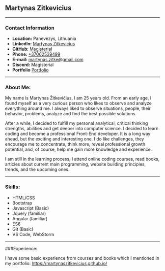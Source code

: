 ## Martynas Zitkevicius

----

### Contact Information

* **Location:** Panevezys, Lithuania
* **LinkedIn:** [Martynas Zitkevicius](https://www.linkedin.com/in/martynas-%C5%BEitkevi%C4%8Dius-3265a4211/)
* **GitHub:** [Magisterial](https://github.com/Magisterial335)
* **Phone:** [+37062539499](tel:+37062539499)
* **E-mail:** [martynas.zitke@gmail.com](maito:martynas.zitke@gmail.com)
* **Discord:** Magisterial
* **Portfolio** [Portfolio](https://martynaszitkevicius.github.io/)

----

### About Me:

My name is Martynas Žitkevičius, I am 25 years old. From an early age, I found myself as a very curious person who likes to observe and analyze everything around me. I always liked to observe situations, people, their behavior, problems, analyze and find the best possible solutions.

After a while, I decided to fulfill my personal analytical, critical thinking strengths, abilities and get deeper into computer science. I decided to learn coding and become a professional Front-End developer. It is a long way ahead, but the exciting and interesting one. I do like challenges, they encourage me to concentrate, think more, reveal professional growth potential, and, of course, help me gain more knowledge and experience.

I am still in the learning process, I attend online coding courses, read books, articles about current main programming, website building principles, trends, and the upcoming ones.

----

### Skills:

* HTML/CSS
* Bootstrap
* Javascript (Basic)
* Jquery (familiar)
* Angular (familiar)
* ES6
* Git (Basic)
* VS Code, WebStorm

----

###Experience:

I have some basic experience from courses and books which I mentioned in my portfolio: https://martynaszitkevicius.github.io/